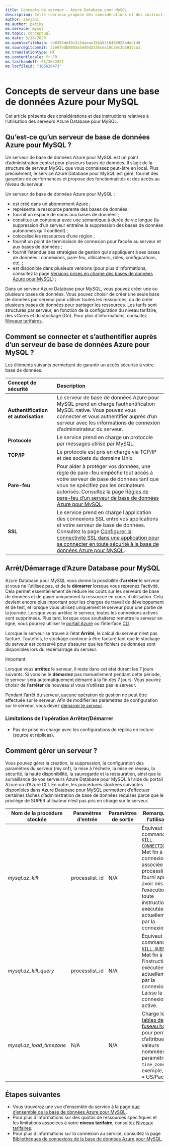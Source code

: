 ```yaml
---
title: Concepts de serveur - Azure Database pour MySQL
description: Cette rubrique propose des considérations et des instructions relatives à l’utilisation des serveurs de base de données Azure pour MySQL.
author: savjani
ms.author: pariks
ms.service: mysql
ms.topic: conceptual
ms.date: 3/18/2020
ms.openlocfilehash: cb8394de49c2c5daeae156a9316466928eded148
ms.sourcegitcommit: 32e0fedb80b5a5ed0d2336cea18c3ec3b5015ca1
ms.translationtype: HT
ms.contentlocale: fr-FR
ms.lasthandoff: 03/30/2021
ms.locfileid: "105628473"
---
```

# <a name="server-concepts-in-azure-database-for-mysql"></a>Concepts de serveur dans une base de données Azure pour MySQL

Cet article présente des considérations et des instructions relatives à l’utilisation des serveurs Azure Database pour MySQL.

## <a name="what-is-an-azure-database-for-mysql-server"></a>Qu’est-ce qu’un serveur de base de données Azure pour MySQL ?

Un serveur de base de données Azure pour MySQL est un point d’administration central pour plusieurs bases de données. Il s’agit de la structure de serveur MySQL que vous connaissez peut-être en local. Plus précisément, le service Azure Database pour MySQL est géré, fournit des garanties de performances et propose des fonctionnalités et des accès au niveau du serveur.

Un serveur de base de données Azure pour MySQL :

- est créé dans un abonnement Azure ;
- représente la ressource parente des bases de données ;
- fournit un espace de noms aux bases de données ;
- constitue un conteneur avec une sémantique à durée de vie longue (la suppression d’un serveur entraîne la suppression des bases de données autonomes qu’il contient) ;
- colocalise les ressources d’une région ;
- fournit un point de terminaison de connexion pour l’accès au serveur et aux bases de données ;
- fournit l’étendue des stratégies de gestion qui s’appliquent à ses bases de données : connexions, pare-feu, utilisateurs, rôles, configurations, etc. ;
- est disponible dans plusieurs versions (pour plus d’informations, consultez la page [Versions prises en charge des bases de données Azure pour MySQL](./concepts-supported-versions.md)) ;

Dans un serveur Azure Database pour MySQL, vous pouvez créer une ou plusieurs bases de données. Vous pouvez choisir de créer une seule base de données par serveur pour utiliser toutes les ressources, ou de créer plusieurs bases de données pour partager les ressources. Les tarifs sont structurés par serveur, en fonction de la configuration du niveau tarifaire, des vCores et du stockage (Go). Pour plus d’informations, consultez [Niveaux tarifaires](./concepts-pricing-tiers.md).

## <a name="how-do-i-connect-and-authenticate-to-an-azure-database-for-mysql-server"></a>Comment se connecter et s’authentifier auprès d’un serveur de base de données Azure pour MySQL ?

Les éléments suivants permettent de garantir un accès sécurisé à votre base de données.

| Concept de sécurité | Description     |
| :-- | :-- |
| **Authentification et autorisation** | Le serveur de base de données Azure pour MySQL prend en charge l’authentification MySQL native. Vous pouvez vous connecter et vous authentifier auprès d’un serveur avec les informations de connexion d’administrateur du serveur. |
| **Protocole** | Le service prend en charge un protocole par messages utilisé par MySQL. |
| **TCP/IP** | Le protocole est pris en charge via TCP/IP et des sockets du domaine Unix. |
| **Pare-feu** | Pour aider à protéger vos données, une règle de pare-feu empêche tout accès à votre serveur de base de données tant que vous ne spécifiez pas les ordinateurs autorisés. Consultez la page [Règles de pare-feu d’un serveur de base de données Azure pour MySQL](./concepts-firewall-rules.md). |
| **SSL** | Le service prend en charge l’application des connexions SSL entre vos applications et votre serveur de base de données.  Consultez la page [Configurer la connectivité SSL dans une application pour se connecter en toute sécurité à la base de données Azure pour MySQL](./howto-configure-ssl.md). |

## <a name="stopstart-an-azure-database-for-mysql"></a>Arrêt/Démarrage d’Azure Database pour MySQL

Azure Database pour MySQL vous donne la possibilité d’**arrêter** le serveur si vous ne l’utilisez pas, et de le **démarrer** lorsque vous reprenez l’activité. Cela permet essentiellement de réduire les coûts sur les serveurs de base de données et de payer uniquement la ressource en cours d’utilisation. Cela devient encore plus important pour les charges de travail de développement et de test, et lorsque vous utilisez uniquement le serveur pour une partie de la journée. Lorsque vous arrêtez le serveur, toutes les connexions actives sont supprimées. Plus tard, lorsque vous souhaiterez remettre le serveur en ligne, vous pourrez utiliser le [portail Azure](how-to-stop-start-server.md) ou l’interface [CLI](how-to-stop-start-server.md).

Lorsque le serveur se trouve à l’état **Arrêté**, le calcul du serveur n’est pas facturé. Toutefois, le stockage continue à être facturé tant que le stockage du serveur est conservé pour s’assurer que les fichiers de données sont disponibles lors du redémarrage du serveur.

> [!IMPORTANT]
> Lorsque vous **arrêtez** le serveur, il reste dans cet état durant les 7 jours suivants. Si vous ne le **démarrez** pas manuellement pendant cette période, le serveur sera automatiquement démarré à la fin des 7 jours. Vous pouvez choisir de l’**arrêter** de nouveau si vous n’utilisez pas le serveur.

Pendant l’arrêt du serveur, aucune opération de gestion ne peut être effectuée sur le serveur. Afin de modifier les paramètres de configuration sur le serveur, vous devez [démarrer le serveur](how-to-stop-start-server.md).

### <a name="limitations-of-stopstart-operation"></a>Limitations de l’opération Arrêter/Démarrer
- Pas de prise en charge avec les configurations de réplica en lecture (source et réplicas).

## <a name="how-do-i-manage-a-server"></a>Comment gérer un serveur ?

Vous pouvez gérer la création, la suppression, la configuration des paramètres du serveur (my.cnf), la mise à l’échelle, la mise en réseau, la sécurité, la haute disponibilité, la sauvegarde et la restauration, ainsi que la surveillance de vos serveurs Azure Database pour MySQL à l’aide du portail Azure ou d’Azure CLI. En outre, les procédures stockées suivantes disponibles dans Azure Database pour MySQL permettent d’effectuer certaines tâches d’administration de base de données requises parce que le privilège de SUPER utilisateur n’est pas pris en charge sur le serveur.

|**Nom de la procédure stockée**|**Paramètres d’entrée**|**Paramètres de sortie**|**Remarque sur l’utilisation**|
|-----|-----|-----|-----|
|*mysql.az_kill*|processlist_id|N/A|Équivaut à la commande [`KILL CONNECTION`](https://dev.mysql.com/doc/refman/8.0/en/kill.html). Met fin à la connexion associée au processlist_id fourni après avoir mis fin à l’exécution de toute instruction exécutée actuellement par la connexion.|
|*mysql.az_kill_query*|processlist_id|N/A|Équivaut à la commande [`KILL QUERY`](https://dev.mysql.com/doc/refman/8.0/en/kill.html). Met fin à l’instruction exécutée actuellement par la connexion. Laisse la connexion active.|
|*mysql.az_load_timezone*|N/A|N/A|Charge les [tables de fuseau horaire](howto-server-parameters.md#working-with-the-time-zone-parameter) pour permettre d’attribuer des valeurs nommées au paramètre `time_zone` (par exemple, « US/Pacific »).|

## <a name="next-steps"></a>Étapes suivantes

- Vous trouverez une vue d’ensemble du service à la page [Vue d’ensemble de la base de données Azure pour MySQL](./overview.md).
- Pour plus d’informations sur des quotas de ressources spécifiques et les limitations associées à votre **niveau tarifaire**, consultez [Niveaux tarifaires](./concepts-pricing-tiers.md).
- Pour plus d’informations sur la connexion au service, consultez la page [Bibliothèques de connexions de la base de données Azure pour MySQL](./concepts-connection-libraries.md).
